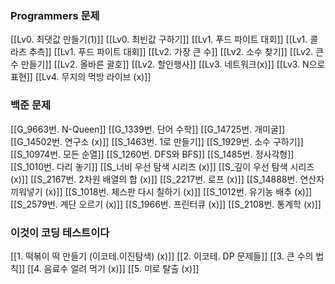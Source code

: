 ### Programmers 문제 
[[Lv0. 최댓값 만들기(1)]]
[[Lv0. 최빈값 구하기]]
[[Lv1. 푸드 파이트 대회]]
[[Lv1. 콜라츠 추측]]
[[Lv1. 푸드 파이트 대회]]
[[Lv2. 가장 큰 수]]
[[Lv2. 소수 찾기]]
[[Lv2. 큰 수 만들기]]
[[Lv2. 올바른 괄호]]
[[Lv2. 할인행사]]
[[Lv3.  네트워크(x)]]
[[Lv3. N으로 표현]]
[[Lv4. 무지의 먹방 라이브 (x)]]

### 백준 문제
[[G_9663번. N-Queen]]
[[G_1339번. 단어 수학]]
[[G_14725번. 개미굴]]
[[G_14502번. 연구소 (x)]]
[[S_1463번. 1로 만들기]]
[[S_1929번. 소수 구하기]]
[[S_10974번. 모든 순열]]
[[S_1260번. DFS와 BFS]]
[[S_1485번. 정사각형]]
[[S_1010번. 다리 놓기]]
[[S_너비 우선 탐색 시리즈 (x)]]
[[S_깊이 우선 탐색 시리즈 (x)]]
[[S_2167번. 2차원 배열의 합 (x)]]
[[S_2217번. 로프 (x)]]
[[S_14888번. 연산자 끼워넣기 (x)]]
[[S_1018번. 체스판 다시 칠하기 (x)]]
[[S_1012번. 유기농 배추 (x)]]
[[S_2579번. 계단 오르기 (x)]]
[[S_1966번. 프린터큐 (x)]]
[[S_2108번. 통계학 (x)]]

### 이것이 코딩 테스트이다
[[1. 떡볶이 떡 만들기 (이코테.이진탐색) (x)]]
[[2. 이코테. DP 문제들]]
[[3. 큰 수의 법칙]]
[[4. 음료수 얼려 먹기 (x)]]
[[5. 미로 탈출 (x)]]

